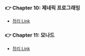 ### 👉 Chapter 10: 제네릭 프로그래밍
- [정리 Link](https://github.com/saseungmin/reading_books_record_repository/tree/master/Do%20it%20TypeScript%20Programming/Chapter%2010)

### 👉 Chapter 11: 모나드
- [정리 Link](https://github.com/saseungmin/reading_books_record_repository/tree/master/Do%20it%20TypeScript%20Programming/Chapter%2011)
